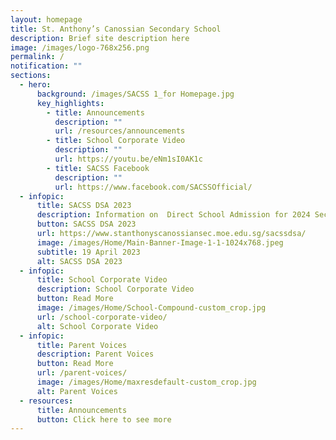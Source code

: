 ```yaml
---
layout: homepage
title: St. Anthony’s Canossian Secondary School
description: Brief site description here
image: /images/logo-768x256.png
permalink: /
notification: ""
sections:
  - hero:
      background: /images/SACSS 1_for Homepage.jpg
      key_highlights:
        - title: Announcements
          description: ""
          url: /resources/announcements
        - title: School Corporate Video
          description: ""
          url: https://youtu.be/eNm1sI0AK1c
        - title: SACSS Facebook
          description: ""
          url: https://www.facebook.com/SACSSOfficial/
  - infopic:
      title: SACSS DSA 2023
      description: Information on  Direct School Admission for 2024 Secondary 1 Intake
      button: SACSS DSA 2023
      url: https://www.stanthonyscanossiansec.moe.edu.sg/sacssdsa/
      image: /images/Home/Main-Banner-Image-1-1-1024x768.jpeg
      subtitle: 19 April 2023
      alt: SACSS DSA 2023
  - infopic:
      title: School Corporate Video
      description: School Corporate Video
      button: Read More
      image: /images/Home/School-Compound-custom_crop.jpg
      url: /school-corporate-video/
      alt: School Corporate Video
  - infopic:
      title: Parent Voices
      description: Parent Voices
      button: Read More
      url: /parent-voices/
      image: /images/Home/maxresdefault-custom_crop.jpg
      alt: Parent Voices
  - resources:
      title: Announcements
      button: Click here to see more
---
```


